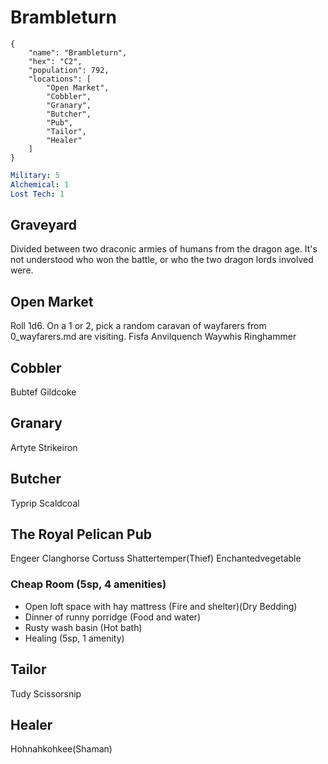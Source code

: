 # Brambleturn

```
{
    "name": "Brambleturn",
    "hex": "C2",
    "population": 792,
    "locations": [
        "Open Market",
        "Cobbler",
        "Granary",
        "Butcher",
        "Pub",
        "Tailor",
        "Healer"
    ]
}
```
```yml
Military: 5
Alchemical: 1
Lost Tech: 1
```

## Graveyard
Divided between two draconic armies of humans from the dragon age. It's not understood who won the battle, or who the two dragon lords involved were.

## Open Market
Roll 1d6. On a 1 or 2, pick a random caravan of wayfarers from 0_wayfarers.md are visiting.
Fisfa Anvilquench
Waywhis Ringhammer

## Cobbler
Bubtef Gildcoke

## Granary
Artyte Strikeiron

## Butcher
Typrip Scaldcoal

## The Royal Pelican Pub
Engeer Clanghorse
Cortuss Shattertemper(Thief)
Enchantedvegetable

### Cheap Room (5sp, 4 amenities)
- Open loft space with hay mattress (Fire and shelter)(Dry Bedding)
- Dinner of runny porridge (Food and water)
- Rusty wash basin (Hot bath)
- Healing (5sp, 1 amenity)

## Tailor
Tudy Scissorsnip

## Healer
Hohnahkohkee(Shaman)